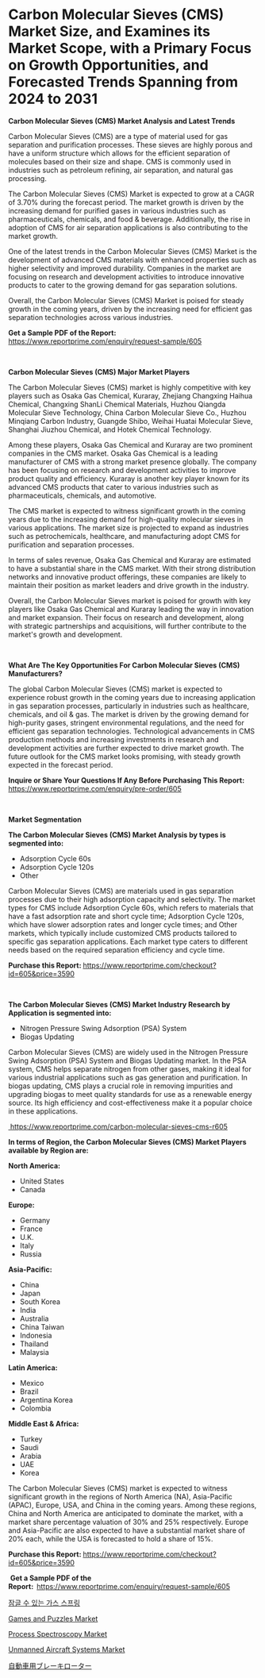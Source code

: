 <p><h1>Carbon Molecular Sieves (CMS) Market Size, and Examines its Market Scope, with a Primary Focus on Growth Opportunities, and Forecasted Trends Spanning from 2024 to 2031</h1></p><p><strong>Carbon Molecular Sieves (CMS) Market Analysis and Latest Trends</strong></p>
<p><p>Carbon Molecular Sieves (CMS) are a type of material used for gas separation and purification processes. These sieves are highly porous and have a uniform structure which allows for the efficient separation of molecules based on their size and shape. CMS is commonly used in industries such as petroleum refining, air separation, and natural gas processing.</p><p>The Carbon Molecular Sieves (CMS) Market is expected to grow at a CAGR of 3.70% during the forecast period. The market growth is driven by the increasing demand for purified gases in various industries such as pharmaceuticals, chemicals, and food & beverage. Additionally, the rise in adoption of CMS for air separation applications is also contributing to the market growth.</p><p>One of the latest trends in the Carbon Molecular Sieves (CMS) Market is the development of advanced CMS materials with enhanced properties such as higher selectivity and improved durability. Companies in the market are focusing on research and development activities to introduce innovative products to cater to the growing demand for gas separation solutions.</p><p>Overall, the Carbon Molecular Sieves (CMS) Market is poised for steady growth in the coming years, driven by the increasing need for efficient gas separation technologies across various industries.</p></p>
<p><strong>Get a Sample PDF of the Report:&nbsp;</strong> <a href="https://www.reportprime.com/enquiry/request-sample/605">https://www.reportprime.com/enquiry/request-sample/605</a></p>
<p>&nbsp;</p>
<p><strong>Carbon Molecular Sieves (CMS) Major Market Players</strong></p>
<p><p>The Carbon Molecular Sieves (CMS) market is highly competitive with key players such as Osaka Gas Chemical, Kuraray, Zhejiang Changxing Haihua Chemical, Changxing ShanLi Chemical Materials, Huzhou Qiangda Molecular Sieve Technology, China Carbon Molecular Sieve Co., Huzhou Minqiang Carbon Industry, Guangde Shibo, Weihai Huatai Molecular Sieve, Shanghai Jiuzhou Chemical, and Hotek Chemical Technology.</p><p>Among these players, Osaka Gas Chemical and Kuraray are two prominent companies in the CMS market. Osaka Gas Chemical is a leading manufacturer of CMS with a strong market presence globally. The company has been focusing on research and development activities to improve product quality and efficiency. Kuraray is another key player known for its advanced CMS products that cater to various industries such as pharmaceuticals, chemicals, and automotive.</p><p>The CMS market is expected to witness significant growth in the coming years due to the increasing demand for high-quality molecular sieves in various applications. The market size is projected to expand as industries such as petrochemicals, healthcare, and manufacturing adopt CMS for purification and separation processes.</p><p>In terms of sales revenue, Osaka Gas Chemical and Kuraray are estimated to have a substantial share in the CMS market. With their strong distribution networks and innovative product offerings, these companies are likely to maintain their position as market leaders and drive growth in the industry.</p><p>Overall, the Carbon Molecular Sieves market is poised for growth with key players like Osaka Gas Chemical and Kuraray leading the way in innovation and market expansion. Their focus on research and development, along with strategic partnerships and acquisitions, will further contribute to the market's growth and development.</p></p>
<p>&nbsp;</p>
<p><strong>What Are The Key Opportunities For Carbon Molecular Sieves (CMS) Manufacturers?</strong></p>
<p><p>The global Carbon Molecular Sieves (CMS) market is expected to experience robust growth in the coming years due to increasing application in gas separation processes, particularly in industries such as healthcare, chemicals, and oil & gas. The market is driven by the growing demand for high-purity gases, stringent environmental regulations, and the need for efficient gas separation technologies. Technological advancements in CMS production methods and increasing investments in research and development activities are further expected to drive market growth. The future outlook for the CMS market looks promising, with steady growth expected in the forecast period.</p></p>
<p><strong>Inquire or Share Your Questions If Any Before Purchasing This Report:</strong> <a href="https://www.reportprime.com/enquiry/pre-order/605">https://www.reportprime.com/enquiry/pre-order/605</a></p>
<p>&nbsp;</p>
<p><strong>Market Segmentation</strong></p>
<p><strong>The Carbon Molecular Sieves (CMS) Market Analysis by types is segmented into:</strong></p>
<p><ul><li>Adsorption Cycle 60s</li><li>Adsorption Cycle 120s</li><li>Other</li></ul></p>
<p><p>Carbon Molecular Sieves (CMS) are materials used in gas separation processes due to their high adsorption capacity and selectivity. The market types for CMS include Adsorption Cycle 60s, which refers to materials that have a fast adsorption rate and short cycle time; Adsorption Cycle 120s, which have slower adsorption rates and longer cycle times; and Other markets, which typically include customized CMS products tailored to specific gas separation applications. Each market type caters to different needs based on the required separation efficiency and cycle time.</p></p>
<p><strong>Purchase this Report:&nbsp;</strong><a href="https://www.reportprime.com/checkout?id=605&price=3590">https://www.reportprime.com/checkout?id=605&price=3590</a></p>
<p>&nbsp;</p>
<p><strong>The Carbon Molecular Sieves (CMS) Market Industry Research by Application is segmented into:</strong></p>
<p><ul><li>Nitrogen Pressure Swing Adsorption (PSA) System</li><li>Biogas Updating</li></ul></p>
<p><p>Carbon Molecular Sieves (CMS) are widely used in the Nitrogen Pressure Swing Adsorption (PSA) System and Biogas Updating market. In the PSA system, CMS helps separate nitrogen from other gases, making it ideal for various industrial applications such as gas generation and purification. In biogas updating, CMS plays a crucial role in removing impurities and upgrading biogas to meet quality standards for use as a renewable energy source. Its high efficiency and cost-effectiveness make it a popular choice in these applications.</p></p>
<p><a href="https://www.reportprime.com/carbon-molecular-sieves-cms-r605">&nbsp;https://www.reportprime.com/carbon-molecular-sieves-cms-r605</a></p>
<p><strong>In terms of Region, the Carbon Molecular Sieves (CMS) Market Players available by Region are:</strong></p>
<p>
    <p> <strong> North America: </strong>
        <ul>
            <li>United States</li>
            <li>Canada</li>
        </ul>
        </p> 
    <p> <strong> Europe: </strong>
        <ul>
            <li>Germany</li>
            <li>France</li>
            <li>U.K.</li>
            <li>Italy</li>
            <li>Russia</li>
        </ul>
        </p> 
    <p> <strong> Asia-Pacific: </strong>
        <ul>
            <li>China</li>
            <li>Japan</li>
            <li>South Korea</li>
            <li>India</li>
            <li>Australia</li>
            <li>China Taiwan</li>
            <li>Indonesia</li>
            <li>Thailand</li>
            <li>Malaysia</li>
        </ul>
        </p> 
    <p> <strong> Latin America: </strong>
        <ul>
            <li>Mexico</li>
            <li>Brazil</li>
            <li>Argentina Korea</li>
            <li>Colombia</li>
        </ul>
        </p> 
    <p> <strong> Middle East & Africa: </strong>
        <ul>
            <li>Turkey</li>
            <li>Saudi</li>
            <li>Arabia</li>
            <li>UAE</li>
            <li>Korea</li>
        </ul>
    </p>
    </p>
<p><p>The Carbon Molecular Sieves (CMS) market is expected to witness significant growth in the regions of North America (NA), Asia-Pacific (APAC), Europe, USA, and China in the coming years. Among these regions, China and North America are anticipated to dominate the market, with a market share percentage valuation of 30% and 25% respectively. Europe and Asia-Pacific are also expected to have a substantial market share of 20% each, while the USA is forecasted to hold a share of 15%.</p></p>
<p><strong>Purchase this Report: </strong><a href="https://www.reportprime.com/checkout?id=605&price=3590">https://www.reportprime.com/checkout?id=605&price=3590</a></p>
<p>&nbsp;<strong>Get a Sample PDF of the Report:&nbsp;&nbsp;</strong><a href="https://www.reportprime.com/enquiry/request-sample/605">https://www.reportprime.com/enquiry/request-sample/605</a></p>
<p><strong></strong></p>
<p><p><a href="https://medium.com/@allisonkreiger/%EC%9E%A0%EA%B8%88-%EA%B0%80%EB%8A%A5%ED%95%9C-%EA%B0%80%EC%8A%A4-%EC%8A%A4%ED%94%84%EB%A7%81-%EC%8B%9C%EC%9E%A5-%EA%B7%9C%EB%AA%A8-%EC%84%B1%EC%9E%A5-%EB%8F%99%ED%96%A5-%ED%86%B5%EA%B3%84-%EB%B0%8F-%EC%98%88%EC%B8%A1-2024-2031-1b49229b4c41">잠글 수 있는 가스 스프링</a></p><p><a href="https://www.linkedin.com/pulse/games-puzzles-market-research-report-includes-analysis-size-peq5e">Games and Puzzles Market</a></p><p><a href="https://www.linkedin.com/pulse/process-spectroscopy-market-size-amp-share-analysis-growth-adrvf">Process Spectroscopy Market</a></p><p><a href="https://medium.com/@polesdua.1/insights-into-the-unmanned-aircraft-systems-market-market-players-market-size-geographical-bff97bcb8d12">Unmanned Aircraft Systems Market</a></p><p><a href="https://medium.com/@jackparker654/2024%E5%B9%B4%E3%81%8B%E3%82%892031%E5%B9%B4%E3%81%BE%E3%81%A7%E3%81%AE%E8%87%AA%E5%8B%95%E8%BB%8A%E7%94%A8%E3%83%96%E3%83%AC%E3%83%BC%E3%82%AD%E3%83%AD%E3%83%BC%E3%82%BF%E3%83%BC%E5%B8%82%E5%A0%B4%E3%82%B7%E3%82%A7%E3%82%A2%E3%81%A8%E7%AB%B6%E4%BA%89%E7%92%B0%E5%A2%83%E3%81%AB%E9%96%A2%E3%81%99%E3%82%8B%E6%B4%9E%E5%AF%9F-4db6bf840d86">自動車用ブレーキローター</a></p></p>